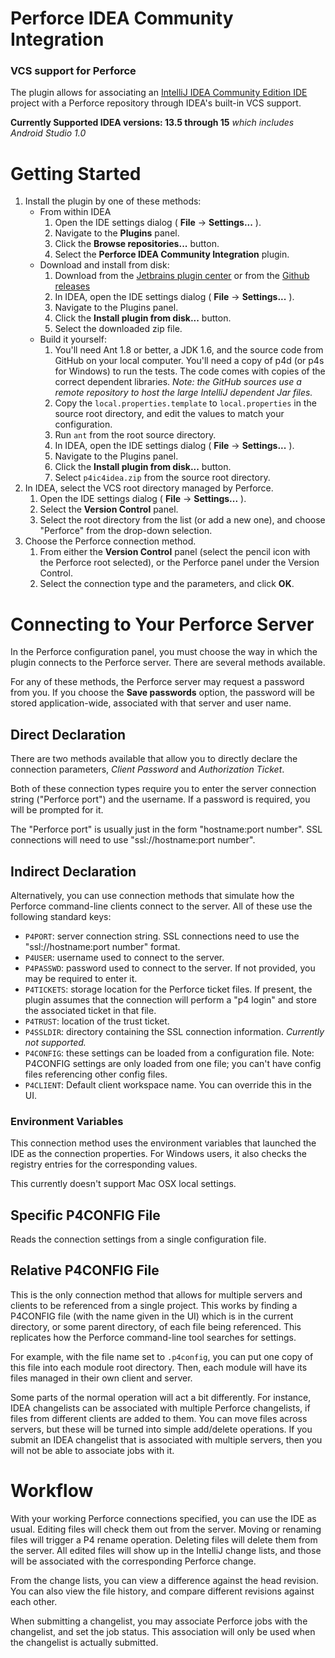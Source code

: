 # Perforce IDEA Community Integration

### VCS support for Perforce

The plugin allows for associating an [IntelliJ IDEA Community Edition IDE](https://www.jetbrains.com/idea/)
project with a Perforce repository through IDEA's built-in VCS support.

**Currently Supported IDEA versions: 13.5 through 15** *which includes Android Studio 1.0*


# Getting Started

1. Install the plugin by one of these methods:
    * From within IDEA
        1. Open the IDE settings dialog ( **File** -> **Settings...** ).
        1. Navigate to the **Plugins** panel.
        1. Click the **Browse repositories...** button.
        1. Select the **Perforce IDEA Community Integration** plugin.
    * Download and install from disk:
        1. Download from the
           [Jetbrains plugin center](http://plugins.jetbrains.com/plugin/7685)
           or from the [Github releases](https://github.com/groboclown/p4ic4idea/releases/latest)
        1. In IDEA, open the IDE settings dialog ( **File** -> **Settings...** ).
        1. Navigate to the Plugins panel.
        1. Click the **Install plugin from disk...** button.
        1. Select the downloaded zip file.
    * Build it yourself:
        1. You'll need Ant 1.8 or better, a JDK 1.6, and the source code from
           GitHub on your local computer. You'll need a copy of
           p4d (or p4s for Windows) to run the tests.  The code comes with
           copies of the correct dependent libraries.
           *Note: the GitHub sources use a remote repository to host the
           large IntelliJ dependent Jar files.*
        1. Copy the `local.properties.template` to `local.properties`
           in the source root directory, and edit the values to
           match your configuration.
        1. Run `ant` from the root source directory.
        1. In IDEA, open the IDE settings dialog ( **File** -> **Settings...** ).
        1. Navigate to the Plugins panel.
        1. Click the **Install plugin from disk...** button.
        1. Select `p4ic4idea.zip` from the source root directory.
1. In IDEA, select the VCS root directory managed by Perforce.
    1. Open the IDE settings dialog ( **File** -> **Settings...** ).
    1. Select the **Version Control** panel.
    1. Select the root directory from the list (or add a new one), and choose
       "Perforce" from the drop-down selection.
1. Choose the Perforce connection method.
    1. From either the **Version Control** panel (select the pencil
       icon with the Perforce root selected), or the Perforce panel
       under the Version Control.
    1. Select the connection type and the parameters,
       and click **OK**.
    

# Connecting to Your Perforce Server

In the Perforce configuration panel, you must choose the way in which the
plugin connects to the Perforce server.  There are several methods available.

For any of these methods, the Perforce server may request a password from
you.  If you choose the **Save passwords** option, the password will be
stored application-wide, associated with that server and user name.


## Direct Declaration

There are two methods available that allow you to directly declare the
connection parameters, *Client Password* and *Authorization Ticket*.

Both of these connection types require you to enter the server connection
string ("Perforce port") and the username.  If a password is required, you will
be prompted for it.

The "Perforce port" is usually just in the form "hostname:port number".  SSL
connections will need to use "ssl://hostname:port number".


## Indirect Declaration

Alternatively, you can use connection methods that simulate how the Perforce
command-line clients connect to the server.  All of these use the following
standard keys:

* `P4PORT`: server connection string.  SSL connections need to use the
   "ssl://hostname:port number" format.
* `P4USER`: username used to connect to the server.
* `P4PASSWD`: password used to connect to the server.  If not provided,
  you may be required to enter it.
* `P4TICKETS`: storage location for the Perforce ticket files.  If present,
  the plugin assumes that the connection will perform a "p4 login" and
  store the associated ticket in that file.
* `P4TRUST`: location of the trust ticket.
* `P4SSLDIR`: directory containing the SSL connection information.
  *Currently not supported.*
* `P4CONFIG`: these settings can be loaded from a configuration file.
  Note: P4CONFIG settings are only loaded from one file; you can't have
  config files referencing other config files.
* `P4CLIENT`: Default client workspace name.  You can override this
  in the UI.


### Environment Variables

This connection method uses the environment variables that launched the IDE
as the connection properties.  For Windows users, it also checks the
registry entries for the corresponding values.

This currently doesn't support Mac OSX local settings.


## Specific P4CONFIG File

Reads the connection settings from a single configuration file.


## Relative P4CONFIG File

This is the only connection method that allows for multiple servers and
clients to be referenced from a single project.  This works by finding
a P4CONFIG file (with the name given in the UI) which is in the current
directory, or some parent directory, of each file being referenced.
This replicates how the Perforce command-line tool searches for settings.

For example, with the file name set to `.p4config`, you can put one
copy of this file into each module root directory.  Then, each module will
have its files managed in their own client and server.

Some parts of the normal operation will act a bit differently.  For instance,
IDEA changelists can be associated with multiple Perforce changelists, if
files from different clients are added to them.  You can move files across
servers, but these will be turned into simple add/delete operations.
If you submit an IDEA changelist that is associated with multiple servers,
then you will not be able to associate jobs with it.


# Workflow

With your working Perforce connections specified, you can use the IDE
as usual.  Editing files will check them out from the server.  Moving
or renaming files will trigger a P4 rename operation.  Deleting files
will delete them from the server.  All edited files will show up in
the IntelliJ change lists, and those will be associated with the
corresponding Perforce change.

From the change lists, you can view a difference against the head
revision.  You can also view the file history, and compare different
revisions against each other.

When submitting a changelist, you may associate Perforce jobs with the
changelist, and set the job status.  This association will only be used
when the changelist is actually submitted.
